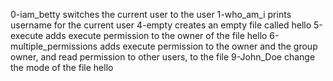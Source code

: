 0-iam_betty switches the current user to the user
1-who_am_i prints username for the current user
4-empty creates an empty file called hello
5-execute adds execute permission to the owner of the file hello
6-multiple_permissions adds execute permission to the owner and the group owner, and read permission to other users, to the file
9-John_Doe change the mode of the file hello
